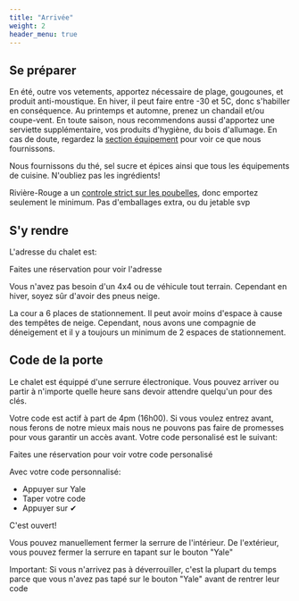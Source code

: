```yaml
---
title: "Arrivée"
weight: 2
header_menu: true
---
```


## Se préparer

En été, outre vos vetements, apportez nécessaire de plage, gougounes, et produit anti-moustique. En hiver, il peut faire entre -30 et 5C, donc s'habiller en conséquence. Au printemps et automne, prenez un chandail et/ou coupe-vent. En toute saison, nous recommendons aussi d'apportez une serviette supplémentaire, vos produits d'hygiène, du bois d'allumage. En cas de doute, regardez la [section équipement](https://abchalet.com/#equipemnent) pour voir ce que nous fournissons.

Nous fournissons du thé, sel sucre et épices ainsi que tous les équipements de cuisine. N'oubliez pas les ingrédients!

Rivière-Rouge a un [controle strict sur les poubelles](https://abchalet.com/#poubelles), donc emportez seulement le minimum. Pas d'emballages extra, ou du jetable svp

## S'y rendre

L'adresse du chalet est:

<div id="template-address">Faites une réservation pour voir l'adresse</div>

Vous n'avez pas besoin d'un 4x4 ou de véhicule tout terrain. Cependant en hiver, soyez sûr d'avoir des pneus neige.

La cour a 6 places de stationnement. Il peut avoir moins d'espace à cause des tempêtes de neige. Cependant, nous avons une compagnie de déneigement et il y a toujours un minimum de 2 espaces de stationnement.


## Code de la porte

Le chalet est équippé d'une serrure électronique. Vous pouvez arriver ou partir à n'importe quelle heure  sans devoir attendre quelqu'un pour des clés.

Votre code est actif à part de 4pm (16h00). Si vous voulez entrez avant, nous ferons de notre mieux mais nous ne pouvons pas faire de promesses pour vous garantir un accès avant. Votre code personalisé est le suivant:

<div id="template-guestcode">Faites une réservation pour voir votre code personalisé</div>


Avec votre code personnalisé:

- Appuyer sur Yale
- Taper votre code
- Appuyer sur ✔︎

C'est ouvert! 

Vous pouvez manuellement fermer la serrure de l'intérieur. De l'extérieur, vous pouvez fermer la serrure en tapant sur le bouton "Yale"

Important: Si vous n'arrivez pas à déverrouiller, c'est la plupart du temps parce que vous n'avez pas tapé sur le bouton "Yale" avant de rentrer leur code

<!-- <script id="template-guestname" type="text/template">
    {{guestname}}
</script> -->
